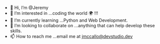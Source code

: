 - 👋 Hi, I’m @Jeremy
- 👀 I’m interested in ...coding the world 🌍 !!!
- 🌱 I’m currently learning ...Python and Web Development.
- 💞️ I’m looking to collaborate on ...anything that can help develop these skills.
- 📫 How to reach me ...email me at jmccallo@devstudio.dev

<!---
jmccallo/jmccallo is a ✨ special ✨ repository because its `README.md` (this file) appears on your GitHub profile.
You can click the Preview link to take a look at your changes.
--->
